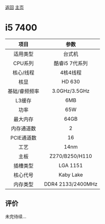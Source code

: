 [返回](../../../)  [主页](../../../../../)

# i5 7400


| 项目 | 参数 |
| :------: | :------: |
|适用类型 | 台式机|
|CPU系列| 酷睿i5 7代系列|
|核心/线程| 4核4线程|
|核显| HD 630|
|基础/睿频频率 |3.0GHz/3.5GHz|
| L3缓存| 6MB|
|功率| 65W |
|最大内存| 64GB |
|内存通道数| 2|
|PCIE通道数| 16 |
|工艺|14nm |
|主板| Z270/B250/H110 |
|插槽类型| LGA 1151 |
|核心代号|  Kaby Lake |
|内存类型| DDR4 2133/2400MHz |

## 评价

 未完待续...